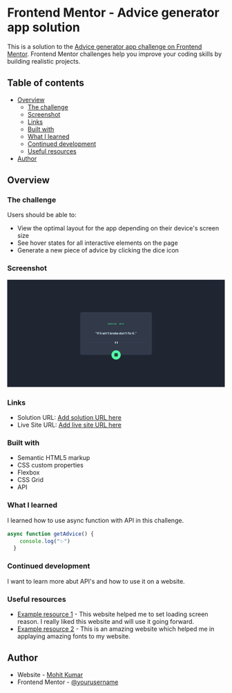 # Frontend Mentor - Advice generator app solution

This is a solution to the [Advice generator app challenge on Frontend Mentor](https://www.frontendmentor.io/challenges/advice-generator-app-QdUG-13db). Frontend Mentor challenges help you improve your coding skills by building realistic projects.

## Table of contents

- [Overview](#overview)
  - [The challenge](#the-challenge)
  - [Screenshot](#screenshot)
  - [Links](#links)
  - [Built with](#built-with)
  - [What I learned](#what-i-learned)
  - [Continued development](#continued-development)
  - [Useful resources](#useful-resources)
- [Author](#author)


## Overview

### The challenge

Users should be able to:

- View the optimal layout for the app depending on their device's screen size
- See hover states for all interactive elements on the page
- Generate a new piece of advice by clicking the dice icon

### Screenshot

![](./images/Screenshot.jpeg)

### Links

- Solution URL: [Add solution URL here](https://your-solution-url.com)
- Live Site URL: [Add live site URL here](https://your-live-site-url.com)


### Built with

- Semantic HTML5 markup
- CSS custom properties
- Flexbox
- CSS Grid
- API

### What I learned

I learned how to use async function with API in this challenge.

```js
async function getAdvice() {
    console.log("✨")
  }
```

### Continued development

I want to learn more abut API's and how to use it on a website.

### Useful resources

- [Example resource 1](https://loading.io/) - This website helped me to set loading screen reason. I really liked this website and will use it going forward.
- [Example resource 2](https://fonts.google.com/) - This is an amazing website which helped me in applaying amazing fonts to my website.


## Author

- Website - [Mohit Kumar](https://www.your-site.com)
- Frontend Mentor - [@yourusername](https://www.frontendmentor.io/profile/yourusername)

